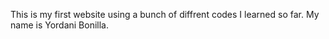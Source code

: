 This is my first website using a bunch of diffrent codes I learned so far.
My name is Yordani Bonilla.

